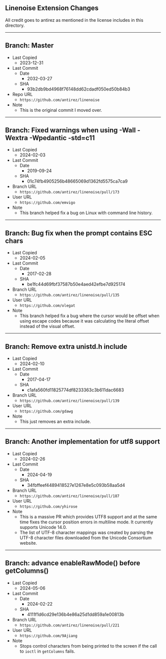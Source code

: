 ## Linenoise Extension Changes

All credit goes to antirez as mentioned in the license includes in this directory.

---

## Branch: Master

- Last Copied
  - 2023-12-31
- Last Commit
  - Date
    - 2032-03-27
  - SHA
    - 93b2db9bd4968f76148dd62cdadf050ed50b84b3
- Repo URL
  - `https://github.com/antirez/linenoise`
- Note
  - This is the original commit I moved over.

---

## Branch: Fixed warnings when using -Wall -Wextra -Wpedantic -std=c11

- Last Copied
  - 2024-02-03
- Last Commit
  - Date
    - 2019-09-24
  - SHA
    - 01c74fb4905256b48665069d1362fd5575ca7ca9
- Branch URL
  - `https://github.com/antirez/linenoise/pull/173`
- User URL
  - `https://github.com/emvigo`
- Note
  - This branch helped fix a bug on Linux with command line history.

---

## Branch: Bug fix when the prompt contains ESC chars

- Last Copied
  - 2024-02-05
- Last Commit
  - Date
    - 2017-02-28
  - SHA
    - be1fc44d69fbf37587b50e4aed42efbe7d925174
- Branch URL
  - `https://github.com/antirez/linenoise/pull/135`
- User URL
  - `https://github.com/olegat`
- Note
  - This branch helped fix a bug where the cursor would be offset
    when using escape codes because it was calculating the literal
    offset instead of the visual offset.

---

## Branch: Remove extra unistd.h include

- Last Copied
  - 2024-02-10
- Last Commit
  - Date
    - 2017-04-17
  - SHA
    - c1afa560fd11825774df8233363c3b611dac6683
- Branch URL
  - `https://github.com/antirez/linenoise/pull/139`
- User URL
  - `https://github.com/gdawg`
- Note
  - This just removes an extra include.

---

## Branch: Another implementation for utf8 support

- Last Copied
  - 2024-02-26
- Last Commit
  - Date
    - 2024-04-19
  - SHA
    - 34fbffeef4489418527e1267e8e5c093b58aa5d4
- Branch URL
  - `https://github.com/antirez/linenoise/pull/187`
- User URL
  - `https://github.com/yhirose`
- Note
  - This is a massive PR which provides UTF8 support and at
    the same time fixes the cursor position errors in multiline
    mode. It currently supports Unicode 14.0.
  - The list of UTF-8 character mappings was created by parsing
    the UTF-8 character files downloaded from the Unicode
    Consortium website.

---

## Branch: advance enableRawMode() before getColumns()

- Last Copied
  - 2024-05-06
- Last Commit
  - Date
    - 2024-02-22
  - SHA
    - 4111f1d6cd29e136b4e86a25d1dd859a1e00813b
- Branch URL
  - `https://github.com/antirez/linenoise/pull/221`
- User URL
  - `https://github.com/9Ajiang`
- Note
  - Stops control characters from being printed to the screen if
    the call to `ioctl` in `getColumns` fails.
